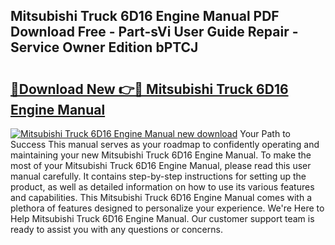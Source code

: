 ## Mitsubishi Truck 6D16 Engine Manual PDF Download Free - Part-sVi User Guide Repair - Service Owner Edition bPTCJ

# <h2><a href="http://bc54273.oget.top/?id=Mitsubishi+Truck+6D16+Engine+Manual">🔗Download New 👉🔴 Mitsubishi Truck 6D16 Engine Manual</a></h2>

[![Mitsubishi Truck 6D16 Engine Manual new download](https://i.imgur.com/5g1atiW.png)](http://bc54273.oget.top/?id=Mitsubishi+Truck+6D16+Engine+Manual)
Your Path to Success This manual serves as your roadmap to confidently operating and maintaining your new Mitsubishi Truck 6D16 Engine Manual. To make the most of your Mitsubishi Truck 6D16 Engine Manual, please read this user manual carefully. It contains step-by-step instructions for setting up the product, as well as detailed information on how to use its various features and capabilities. This Mitsubishi Truck 6D16 Engine Manual comes with a plethora of features designed to personalize your experience. We're Here to Help Mitsubishi Truck 6D16 Engine Manual. Our customer support team is ready to assist you with any questions or concerns.
